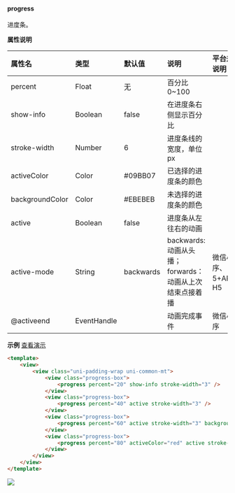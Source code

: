 #### progress
进度条。

**属性说明**

|属性名			|类型		|默认值		|说明													|平台差异说明				|
|:-				|:-			|:-			|:-														|:-						|
|percent		|Float		|无			|百分比0~100											|						|
|show-info		|Boolean	|false		|在进度条右侧显示百分比									|						|
|stroke-width	|Number		|6			|进度条线的宽度，单位px									|						|
|activeColor	|Color		|#09BB07	|已选择的进度条的颜色									|						|
|backgroundColor|Color		|#EBEBEB	|未选择的进度条的颜色									|						|
|active			|Boolean	|false		|进度条从左往右的动画									|						|
|active-mode	|String		|backwards	|backwards: 动画从头播；forwards：动画从上次结束点接着播|微信小程序、5+APP、H5	|
|@activeend		|EventHandle|			|动画完成事件											|微信小程序				|

**示例** [查看演示](https://uniapp.dcloud.io/h5/pages/component/progress/progress)
```html
<template>
	<view>
		<view class="uni-padding-wrap uni-common-mt">
			<view class="progress-box">
				<progress percent="20" show-info stroke-width="3" />
			</view>
			<view class="progress-box">
				<progress percent="40" active stroke-width="3" />
			</view>
			<view class="progress-box">
				<progress percent="60" active stroke-width="3" backgroundColor="#999"/>
			</view>
			<view class="progress-box">
				<progress percent="80" activeColor="red" active stroke-width="8" />
			</view>
		</view>
	</view>
</template>
```

![](https://img-cdn-qiniu.dcloud.net.cn/uniapp/doc/img/propress.png)